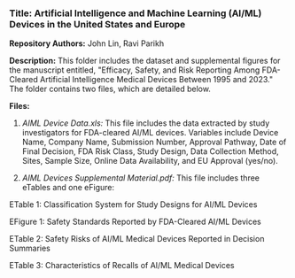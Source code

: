 ### Title: Artificial Intelligence and Machine Learning (AI/ML) Devices in the United States and Europe

**Repository Authors:** John Lin, Ravi Parikh

**Description:** This folder includes the dataset and supplemental figures for the manuscript entitled, "Efficacy, Safety, and Risk Reporting Among FDA-Cleared Artificial Intelligence Medical Devices Between 1995 and 2023." The folder contains two files, which are detailed below.

**Files:**

1. *AIML Device Data.xls:* This file includes the data extracted by study investigators for FDA-cleared AI/ML devices. Variables include Device Name, Company Name, Submission Number, Approval Pathway, Date of Final Decision, FDA Risk Class, Study Design, Data Collection Method, Sites, Sample Size, Online Data Availability, and EU Approval (yes/no).

2. *AIML Devices Supplemental Material.pdf:* This file includes three eTables and one eFigure:

ETable 1: Classification System for Study Designs for AI/ML Devices

EFigure 1: Safety Standards Reported by FDA-Cleared AI/ML Devices

ETable 2: Safety Risks of AI/ML Medical Devices Reported in Decision Summaries

ETable 3: Characteristics of Recalls of AI/ML Medical Devices
